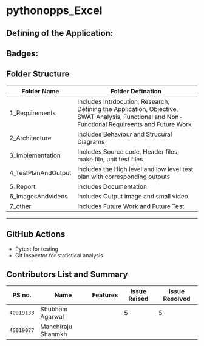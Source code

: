 # pythonopps_Excel 
## Defining of the Application:

## Badges:


## Folder Structure
|Folder Name|Folder Defination|
|---------------------------------|-----------------------------------------------------------------------------------------------------------|
| 1_Requirements | Includes Intrdocution, Research, Defining the Application, Objective, SWAT Analysis, Functional and Non-Functional Requireents and Future Work|
| 2_Architecture | Includes Behaviour and Strucural Diagrams |
| 3_Implementation | Includes Source code, Header files, make file, unit test files |
| 4_TestPlanAndOutput | Includes the High level and low level test plan with corresponding outputs |
| 5_Report | Includes Documentation |
| 6_ImagesAndvideos | Includes Output image and small video |
| 7_other | Includes Future Work and Future Test |
----------------------------------------------------------------------------------------------------------------------------------------------------------------------------


## GitHub Actions
* Pytest for testing
* Git Inspector for statistical analysis


## Contributors List and Summary
|PS no. |  Name   |    Features    | Issue Raised | Issue Resolved | 
|-------|---------|----------------|--------|-------|
| `40019138` | Shubham Agarwal| | 5 | 5 |
|`40019077`| Manchiraju Shanmkh|
